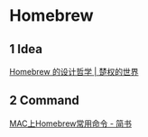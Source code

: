 # Homebrew



## 1 Idea

[Homebrew 的设计哲学 | 楚权的世界](http://chuquan.me/2023/08/27/understand-the-design-of-homebrew/)



## 2 Command

[MAC上Homebrew常用命令 - 简书](https://www.jianshu.com/p/c60789934af1)
